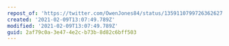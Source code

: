 ```yaml
---
repost_of: 'https://twitter.com/OwenJones84/status/1359110799726362627'
created: '2021-02-09T13:07:49.789Z'
modified: '2021-02-09T13:07:49.789Z'
guid: 2af79c0a-3e47-4e2c-b73b-8d82c6bff503
---
```

 
